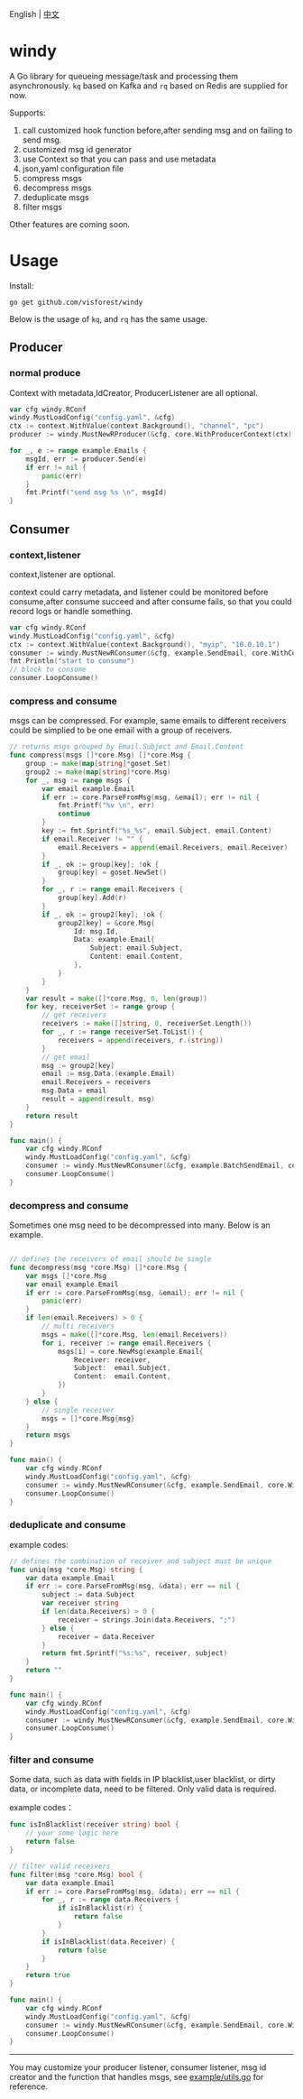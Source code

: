
English | [中文](README_ZH.md)

# windy
A Go library for queueing message/task and processing them asynchronously. `kq` based on Kafka and `rq` based on Redis are supplied for now.

Supports:
1. call customized hook function before,after sending msg and on failing to send msg. 
2. customized msg id generator
3. use Context so that you can pass and use metadata
4. json,yaml configuration file
5. compress msgs
6. decompress msgs
7. deduplicate msgs
8. filter msgs

Other features are coming soon.

# Usage

Install:
```
go get github.com/visforest/windy
```

Below is the usage of `kq`, and `rq` has the same usage.

## Producer

### normal produce

Context with metadata,IdCreator, ProducerListener are all optional.

```go
var cfg windy.RConf
windy.MustLoadConfig("config.yaml", &cfg)
ctx := context.WithValue(context.Background(), "channel", "pc")
producer := windy.MustNewRProducer(&cfg, core.WithProducerContext(ctx), core.WithProducerListener(&example.MyProduceListener{}))

for _, e := range example.Emails {
	msgId, err := producer.Send(e)
	if err != nil {
		panic(err)
	}
	fmt.Printf("send msg %s \n", msgId)
}
```
## Consumer

### context,listener

context,listener are optional.

context could carry metadata, and listener could be monitored before consume,after consume succeed and after consume fails, so that you could record logs or handle something.

```go
var cfg windy.RConf
windy.MustLoadConfig("config.yaml", &cfg)
ctx := context.WithValue(context.Background(), "myip", "10.0.10.1")
consumer := windy.MustNewRConsumer(&cfg, example.SendEmail, core.WithConsumerContext(ctx), core.WithConsumerListener(&example.MyConsumerListener{}))
fmt.Println("start to consume")
// block to consume
consumer.LoopConsume()
```

### compress and consume

msgs can be compressed. For example, same emails to different receivers could be simplied to be one email with a group of receivers. 

```go
// returns msgs grouped by Email.Subject and Email.Content
func compress(msgs []*core.Msg) []*core.Msg {
	group := make(map[string]*goset.Set)
	group2 := make(map[string]*core.Msg)
	for _, msg := range msgs {
		var email example.Email
		if err := core.ParseFromMsg(msg, &email); err != nil {
			fmt.Printf("%v \n", err)
			continue
		}
		key := fmt.Sprintf("%s_%s", email.Subject, email.Content)
		if email.Receiver != "" {
			email.Receivers = append(email.Receivers, email.Receiver)
		}
		if _, ok := group[key]; !ok {
			group[key] = goset.NewSet()
		}
		for _, r := range email.Receivers {
			group[key].Add(r)
		}
		if _, ok := group2[key]; !ok {
			group2[key] = &core.Msg{
				Id: msg.Id,
				Data: example.Email{
					Subject: email.Subject,
					Content: email.Content,
				},
			}
		}
	}
	var result = make([]*core.Msg, 0, len(group))
	for key, receiverSet := range group {
		// get receivers
		receivers := make([]string, 0, receiverSet.Length())
		for _, r := range receiverSet.ToList() {
			receivers = append(receivers, r.(string))
		}
		// get email
		msg := group2[key]
		email := msg.Data.(example.Email)
		email.Receivers = receivers
		msg.Data = email
		result = append(result, msg)
	}
	return result
}

func main() {
	var cfg windy.RConf
	windy.MustLoadConfig("config.yaml", &cfg)
	consumer := windy.MustNewRConsumer(&cfg, example.BatchSendEmail, core.WithCompressFunc(compress))
	consumer.LoopConsume()
}
```

### decompress and consume

Sometimes one msg need to be decompressed into many. Below is an example. 
```go

// defines the receivers of email should be single
func decompress(msg *core.Msg) []*core.Msg {
	var msgs []*core.Msg
	var email example.Email
	if err := core.ParseFromMsg(msg, &email); err != nil {
		panic(err)
	}
	if len(email.Receivers) > 0 {
		// multi receivers
		msgs = make([]*core.Msg, len(email.Receivers))
		for i, receiver := range email.Receivers {
			msgs[i] = core.NewMsg(example.Email{
				Receiver: receiver,
				Subject:  email.Subject,
				Content:  email.Content,
			})
		}
	} else {
		// single receiver
		msgs = []*core.Msg{msg}
	}
	return msgs
}

func main() {
	var cfg windy.RConf
	windy.MustLoadConfig("config.yaml", &cfg)
	consumer := windy.MustNewRConsumer(&cfg, example.SendEmail, core.WithDecompressFunc(decompress))
	consumer.LoopConsume()
}
```

### deduplicate and consume

example codes:
```go
// defines the combination of receiver and subject must be unique
func uniq(msg *core.Msg) string {
	var data example.Email
	if err := core.ParseFromMsg(msg, &data); err == nil {
		subject := data.Subject
		var receiver string
		if len(data.Receivers) > 0 {
			receiver = strings.Join(data.Receivers, ";")
		} else {
			receiver = data.Receiver
		}
		return fmt.Sprintf("%s:%s", receiver, subject)
	}
	return ""
}

func main() {
	var cfg windy.RConf
	windy.MustLoadConfig("config.yaml", &cfg)
	consumer := windy.MustNewRConsumer(&cfg, example.SendEmail, core.WithUniqFunc(uniq))
	consumer.LoopConsume()
}
```

### filter and consume

Some data, such as data with fields in IP blacklist,user blacklist, or dirty data, or incomplete data, need to be filtered. Only valid data is required.

example codes：
```go
func isInBlacklist(receiver string) bool {
	// your some logic here
	return false
}

// filter valid receivers
func filter(msg *core.Msg) bool {
	var data example.Email
	if err := core.ParseFromMsg(msg, &data); err == nil {
		for _, r := range data.Receivers {
			if isInBlacklist(r) {
				return false
			}
		}
		if isInBlacklist(data.Receiver) {
			return false
		}
	}
	return true
}

func main() {
	var cfg windy.RConf
	windy.MustLoadConfig("config.yaml", &cfg)
	consumer := windy.MustNewRConsumer(&cfg, example.SendEmail, core.WithFilterFunc(filter))
	consumer.LoopConsume()
}
```

---

You may customize your producer listener, consumer listener, msg id creator and the function that handles msgs, see [example/utils.go](example/utils.go) for reference.